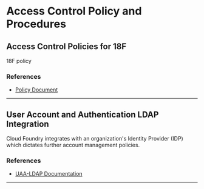 # Access Control Policy and Procedures
## Access Control Policies for 18F
18F policy
### References

* [Policy Document](https://drive.google.com/drive/u/1/folders/0B6fPl5s12igNfnhnZWJqQVluNUxybWo5WVQwaHUwN29qRmVaQlczN0tpVUZEa25WZFdsTjg)

--------

## User Account and Authentication LDAP Integration
Cloud Foundry integrates with an organization's Identity Provider (IDP) which dictates further account management policies.
### References

* [UAA-LDAP Documentation](https://github.com/cloudfoundry/uaa/blob/master/docs/UAA-LDAP.md)

--------
